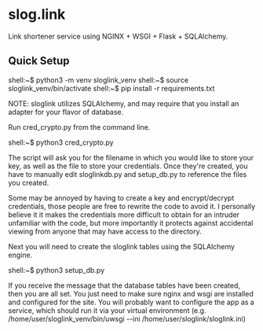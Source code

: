 # slog.link
Link shortener service using NGINX + WSGI + Flask + SQLAlchemy.

## Quick Setup

shell:~$ python3 -m venv sloglink_venv
shell:~$ source sloglink_venv/bin/activate
shell:~$ pip install -r requirements.txt

NOTE: sloglink utilizes SQLAlchemy, and may require that you install an adapter for your flavor of database.

Run cred_crypto.py from the command line.

shell:~$ python3 cred_crypto.py

 The script will ask you for the filename in which you would like to store your key, as well as the file to store your credentials. Once they're created, you have to manually edit sloglinkdb.py and setup_db.py to reference the files you created.

Some may be annoyed by having to create a key and encrypt/decrypt credentials, those people are free to rewrite the code to avoid it. I personally believe it it makes the credentials more difficult to obtain for an intruder unfamiliar with the code, but more importantly it protects against accidental viewing from anyone that may have access to the directory.

Next you will need to create the sloglink tables using the SQLAlchemy engine.

shell:~$ python3 setup_db.py

If you receive the message that the database tables have been created, then you are all set. You just need to make sure nginx and wsgi are installed and configured for the site. You will probably want to configure the app as a service, which should run it via your virtual environment (e.g. /home/user/sloglink_venv/bin/uwsgi --ini /home/user/sloglink/sloglink.ini)
